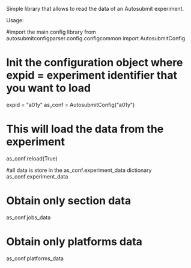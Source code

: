 Simple library that allows to read the data of an Autosubmit experiment. 

Usage:

#import the main config library
from autosubmitconfigparser.config.configcommon import AutosubmitConfig
# Init the configuration object where expid = experiment identifier that you want to load
expid = "a01y"
as_conf = AutosubmitConfig("a01y")
# This will load the data from the experiment
as_conf.reload(True)

#all data is store in the as_conf.experiment_data dictionary
as_conf.experiment_data
# Obtain only section data
as_conf.jobs_data
# Obtain only platforms data
as_conf.platforms_data

